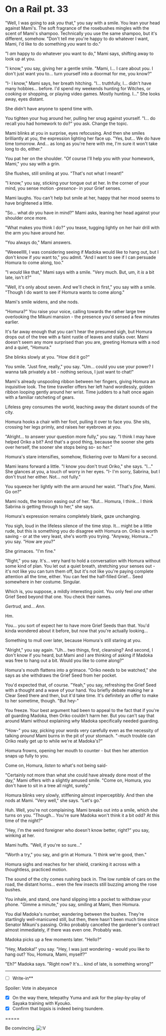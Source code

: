 # On a Rail pt. 33

"Well, I was going to ask *you* that," you say with a smile. You lean your head against Mami's. The soft fragrance of the rosebushes mingles with the scent of Mami's shampoo. Technically you use the same shampoo, but it's different, somehow. "Don't tell me you're happy to do whatever I want, Mami, I'd like to do something *you* want to do."

"I *am* happy to do whatever you want to do," Mami says, shifting away to look up at you.

"I know," you say, giving her a gentle smile. "Mami, I... I care about *you*. I don't just want you to... turn yourself into a doormat for me, you know?"

"I- I know," Mami says, her breath hitching. "I... truthfully, I... didn't have many hobbies... before. I'd spend my weekends hunting for Witches, or cooking or shopping, or playing video games. Mostly hunting. I..." She looks away, eyes distant.

She didn't have anyone to spend time with.

You tighten your hug around her, pulling her snug against yourself. "I... do recall you had homework to do?" you ask. Change the topic.

Mami blinks at you in surprise, eyes refocusing. And then she smiles brilliantly at you, the expression lighting her face up. "Yes, but... We do have time tomorrow. And... as long as you're here with me, I'm sure it won't take long to do, either."

You pat her on the shoulder. "Of course I'll help you with your homework, Mami," you say with a grin.

She flushes, still smiling at you. "That's not what I meant!"

"I know," you say, sticking your tongue out at her. In the corner of your mind, you sense motion -*presence*- in your Grief senses.

Mami laughs. You can't help but smile at her, happy that her mood seems to have brightened a little.

"So... what *do* you have in mind?" Mami asks, leaning her head against your shoulder once more.

"What makes you think I do?" you tease, tugging lightly on her hair drill with the arm you have around her.

"You always do," Mami answers.

"Weeeelllll, I was considering seeing if Madoka would like to hang out, but I don't know if *you* want to," you admit. "And I want to see if I can persuade Homura to come along, too."

"I *would* like that," Mami says with a smile. "Very much. But, um, it *is* a bit late, isn't it?"

"Well, it's only about seven. And we'll check in first," you say with a smile. "Though I do want to see if Homura wants to come along."

Mami's smile widens, and she nods.

"Homura?" You raise your voice, calling towards the rather large tree overlooking the Mikuni mansion - the presence you'd sensed a few minutes earlier.

It's far away enough that you can't hear the presumed sigh, but Homura drops out of the tree with a faint rustle of leaves and stalks over. Mami doesn't seem any more surprised than you are, greeting Homura with a nod and a quiet, "Homura."

She blinks slowly at you. "How did it go?"

You smile. "Just fine, really," you say. "Um... could you use your power? I wanna talk privately a bit - nothing serious, I just want to chat!"

Mami's already unspooling ribbon between her fingers, giving Homura an inquisitive look. The time traveller offers her left hand wordlessly, golden ribbon looping gently around her wrist. Time judders to a halt once again with a familiar ratcheting of gears.

Lifeless grey consumes the world, leaching away the distant sounds of the city.

Homura hooks a chair with her foot, pulling it over to face you. She sits, crossing her legs primly, and raises her eyebrows at you.

"Alright... to answer your question more fully," you say. "I think I may have helped Oriko a bit? And that's a good thing, because the sooner she gets over herself, the sooner she stops being so- so *her*."

Homura's stare intensifies, somehow, flickering over to Mami for a second.

Mami leans forward a little. "I know you don't trust Oriko," she says. "I..." She glances at you, a touch of worry in her eyes. "I- I'm sorry, Sabrina, but I don't trust her either. Not... not fully."

You squeeze her lightly with the arm around her waist. "That's *fine*, Mami. Go on?"

Mami nods, the tension easing out of her. "But... Homura, I think... I think Sabrina *is* getting through to her," she says.

Homura's expression remains completely blank, gaze unchanging.

You sigh, loud in the lifeless silence of the time stop. It... might be a little rude, but this is something you do disagree with Homura on. Oriko is worth saving - or at the very least, she's worth you trying. "Anyway, Homura..." you say. "How are *you*?"

She grimaces. "I'm fine."

"Right," you say. It's... very hard to hold a conversation with Homura without some kind of plan. You let out a quiet breath, stretching your senses out - it's not like you can turn them off, but it's not like you're paying complete attention all the time, either. You can feel the half-filled Grief... Seed somewhere in her costume. Singular.

Which is, you suppose, a mildly interesting point. You only feel *one* other Grief Seed beyond that one. You check their names.

*Gertrud*, and... *Ann*.

Hm.

You... you sort of expect her to have more Grief Seeds than that. You'd kinda wondered about it before, but now that you're actually looking...

Something to mull over later, because Homura's still staring at you.

"Alright," you say again. "Uh... two things, first, cleansing? And second, I don't know if you heard, but Mami and I are thinking of asking if Madoka was free to hang out a bit. Would you like to come along?"

Homura's mouth flattens into a grimace. "Oriko needs to be watched," she says as she withdraws the Grief Seed from her pocket.

You'd expected that, of course. "Yeah," you say, refreshing the Grief Seed with a thought and a wave of your hand. You briefly debate making her a Clear Seed there and then, but it'd take time. It's definitely an offer to make to her sometime, though. "But hey-"

You freeze. Your best argument had been to appeal to the fact that if you're *all* guarding Madoka, then Oriko couldn't harm her. But you can't say that around Mami without explaining *why* Madoka specifically needed guarding.

"How-" you say, picking your words very carefully even as the necessity of talking *around* Mami burns in the pit of your stomach. "-much trouble can Oriko really get up to while we're at Madoka's?"

Homura frowns, opening her mouth to counter - but then her attention snaps up fully to you.

Come on, Homura, *listen* to what's not being said-

"Certainly not more than what she could have already done most of the day," Mami offers with a slightly amused smile. "Come on, Homura, you don't have to sit in a tree all night, surely."

Homura blinks very slowly, stiffening almost imperceptibly. And then she nods at Mami. "Very well," she says. "Let's go."

Huh. Well, you're not complaining. Mami breaks out into a smile, which she turns on you. "Though... You're sure Madoka won't think it a bit odd? At this time of the night?"

"Hey, I'm the weird foreigner who doesn't know better, right?" you say, winking at her.

Mami huffs. "Well, if you're so sure..."

"Worth a try," you say, and grin at Homura. "I think we're good, then."

Homura sighs and reaches for her shield, cranking it across with a thoughtless, practiced motion.

The sound of the city comes rushing back in. The low rumble of cars on the road, the distant horns... even the few insects still buzzing among the rose bushes.

You inhale, and stand, one hand slipping into a pocket to withdraw your phone. "Gimme a minute," you say, smiling at Mami, then Homura.

You dial Madoka's number, wandering between the bushes. They're startlingly well-manicured still, but then, there hasn't been much time since Senator Mikuni's passing. Oriko probably cancelled the gardener's contract almost immediately, if there was even one. Probably was.

Madoka picks up a few moments later. "Hello?"

"Hey, Madoka!" you say. "Hey, I was just wondering - would you like to hang out? You, Homura, Mami, myself?"

"Eh?" Madoka says. "Right now? It's... kind of late, is something wrong?"

---

- [ ] Write-in**

Spoiler: Vote in abeyance

- [x] On the way there, telepathy Yuma and ask for the play-by-play of Sayaka training with Kyouko.
- [x] Confirm that bigsis is indeed being tsundere.

\=====​

Be convincing. ![:V](/styles/sv_smiles/xenforo/emot-v.gif ":V    :V")
